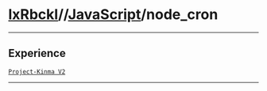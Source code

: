# [lxRbckl](https://github.com/lxRbckl/lxRbckl/tree/main)//[JavaScript](https://github.com/lxRbckl/lxRbckl/tree/main/JavaScript)/node_cron

---

## Experience
[`Project-Kinma V2`](https://github.com/lxRbckl/Project-Kinma/blob/V2/README.md)

---
